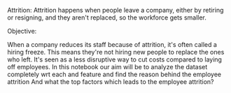 Attrition: Attrition happens when people leave a company, either by retiring or resigning, and they aren't replaced, so the workforce gets smaller.

Objective:

When a company reduces its staff because of attrition, it's often called a hiring freeze. This means they're not hiring new people to replace the ones who left. It's seen as a less disruptive way to cut costs compared to laying off employees.
In this notebook our aim will be to analyze the dataset completely wrt each and feature and find the reason behind the employee attrition
And what the top factors which leads to the employee attrition?
